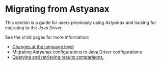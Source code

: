# Migrating from Astyanax

This section is a guide for users previously using *Astyanax* and looking for
migrating to the *Java Driver*.

See the child pages for more information:

* [Changes at the language level](language_level_changes/)
* [Migrating Astyanax configurations to Java Driver configurations](configuration/)
* [Querying and retrieving results comparisons.](queries_and_results/)
